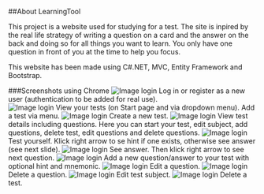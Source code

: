##About LearningTool

This project is a website used for studying for a test. The site is inpired by the real life strategy of writing a question on a card and the answer on the back and doing so for all things you want to learn. You only have one question in front of you at the time to help you focus.

This website has been made using C#.NET, MVC, Entity Framework and Bootstrap.

###Screenshots using Chrome
![Image login](/screenshots/login.png)
Log in or register as a new user (authentication to be added for real use).   
![Image login](/screenshots/index.png)
View your tests (on Start page and via dropdown menu). Add a test via menu.
![Image login](/screenshots/cretetest.png)
Create a new test.
![Image login](/screenshots/details.png)
View test details including questions. Here you can start your test, edit subject, add questions, delete test, edit questions and delete questions.
![Image login](/screenshots/question.png)
Test yourself. Klick right arrow to se hint if one exists, otherwise see answer (see next slide).
![Image login](/screenshots/answer.png)
See answer. Then klick right arrow to see next question.
![Image login](/screenshots/addqna.png)
Add a new question/answer to your test with optional hint and mnemonic.
![Image login](/screenshots/editq.png)
Edit a question.
![Image login](/screenshots/deleteq.png)
Delete a question.
![Image login](/screenshots/edittest.png)
Edit test subject.
![Image login](/screenshots/deletetest.png)
Delete a test.






